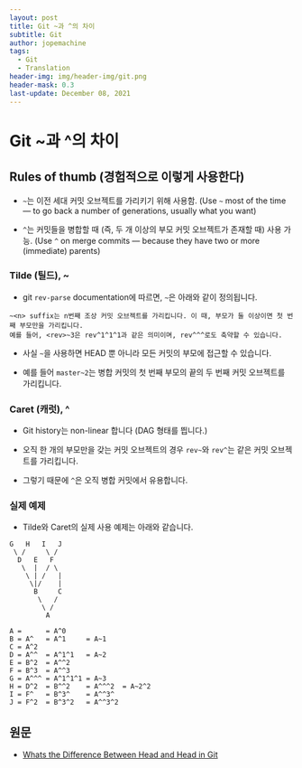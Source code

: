 ```yaml
---
layout: post
title: Git ~과 ^의 차이
subtitle: Git
author: jopemachine
tags:
  - Git
  - Translation
header-img: img/header-img/git.png
header-mask: 0.3
last-update: December 08, 2021
---
```


# Git ~과 ^의 차이

## Rules of thumb (경험적으로 이렇게 사용한다)

- `~`는 이전 세대 커밋 오브젝트를 가리키기 위해 사용함. (Use `~` most of the time — to go back a number of generations, usually what you want)

- `^`는 커밋들을 병합할 때 (즉, 두 개 이상의 부모 커밋 오브젝트가 존재할 때) 사용 가능. (Use `^` on merge commits — because they have two or more (immediate) parents)

### Tilde (틸드), ~

- git `rev-parse` documentation에 따르면, `~`은 아래와 같이 정의됩니다.

```
~<n> suffix는 n번째 조상 커밋 오브젝트를 가리킵니다. 이 때, 부모가 둘 이상이면 첫 번째 부모만을 가리킵니다.
예를 들어, <rev>~3은 rev^1^1^1과 같은 의미이며, rev^^^로도 축약할 수 있습니다.
```

- 사실 `~`을 사용하면 HEAD 뿐 아니라 모든 커밋의 부모에 접근할 수 있습니다. 

- 예를 들어 `master~2`는 병합 커밋의 첫 번째 부모의 끝의 두 번째 커밋 오브젝트를 가리킵니다.

### Caret (캐럿), ^

- Git history는 non-linear 합니다 (DAG 형태를 띕니다.)

- 오직 한 개의 부모만을 갖는 커밋 오브젝트의 경우 `rev~`와 `rev^`는 같은 커밋 오브젝트를 가리킵니다.

- 그렇기 때문에 `^`은 오직 병합 커밋에서 유용합니다.

### 실제 예제

- Tilde와 Caret의 실제 사용 예제는 아래와 같습니다.

```
G   H   I   J
 \ /     \ /
  D   E   F
   \  |  / \
    \ | /   |
     \|/    |
      B     C
       \   /
        \ /
         A

A =      = A^0
B = A^   = A^1     = A~1
C = A^2
D = A^^  = A^1^1   = A~2
E = B^2  = A^^2
F = B^3  = A^^3
G = A^^^ = A^1^1^1 = A~3
H = D^2  = B^^2    = A^^^2  = A~2^2
I = F^   = B^3^    = A^^3^
J = F^2  = B^3^2   = A^^3^2
```

## 원문

- [Whats the Difference Between Head and Head in Git](https://stackoverflow.com/questions/2221658/whats-the-difference-between-head-and-head-in-git/2222920#2222920)